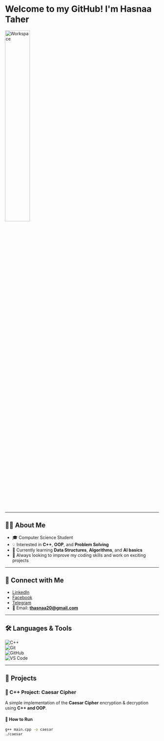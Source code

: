 # Welcome to my GitHub! I'm Hasnaa Taher  

<img src="https://github.com/SP-XD/SP-XD/blob/main/images/dev-working_rounded.gif?raw=true" alt="Workspace" width="40%"/><br>  

---

## 👩‍💻 About Me  
- 🎓 Computer Science Student  
- 💡 Interested in **C++**, **OOP**, and **Problem Solving**  
- 🚀 Currently learning **Data Structures**, **Algorithms**, and **AI basics**  
- 🌱 Always looking to improve my coding skills and work on exciting projects  

---

## 🔗 Connect with Me  
- [LinkedIn](https://www.linkedin.com/in/hasnaa-taher-1a9353369/)  
- [Facebook](https://www.facebook.com/profile.php?id=61563562050746)  
- [Telegram](https://t.me/hasnaataher)  
- 📧 Email: **thasnaa20@gmail.com**  

---

## 🛠️ Languages & Tools  
![C++](https://img.shields.io/badge/-C++-00599C?style=flat&logo=cplusplus&logoColor=white)  
![Git](https://img.shields.io/badge/-Git-F05032?style=flat&logo=git&logoColor=white)  
![GitHub](https://img.shields.io/badge/-GitHub-181717?style=flat&logo=github&logoColor=white)  
![VS Code](https://img.shields.io/badge/-VSCode-007ACC?style=flat&logo=visual-studio-code&logoColor=white)  

---

## 📌 Projects  

### 🔐 C++ Project: Caesar Cipher  
A simple implementation of the **Caesar Cipher** encryption & decryption using **C++ and OOP**.  

#### 🚀 How to Run  
```bash
g++ main.cpp -o caesar
./caesar

